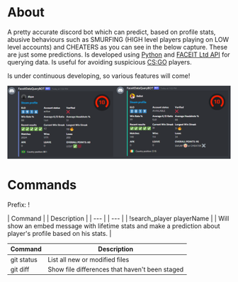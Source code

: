 # About

A pretty accurate discord bot which can predict, based on profile stats, abusive behaviours such as SMURFING (HIGH level players playing on LOW level accounts) and CHEATERS as you can see in the below capture. These are just some predictions. Is developed using [Python](https://www.python.org/) and [FACEIT Ltd API](https://developers.faceit.com/docs/tools/data-api) for querying data. Is useful for avoiding suspicious [CS:GO](https://blog.counter-strike.net/) players.

Is under continuous developing, so various features will come!

![alt text](https://github.com/YeLLoLS/FaceitDataQuery/blob/master/images/comp.png?raw=true)

# Commands

Prefix: !

| Command | | Description |
| --- | | --- |
| !search_player playerName | | Will show an embed message with lifetime stats and make a prediction about player's profile based on his stats. |

| Command | Description |
| --- | --- |
| git status | List all new or modified files |
| git diff | Show file differences that haven't been staged |
